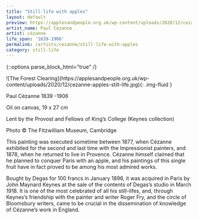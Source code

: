 ```yaml
---
title: "Still-life with apples"
layout: default
preview: https://applesandpeople.org.uk/wp-content/uploads/2020/12/cezanne-apples-still-life.jpg
artist_name: Paul Cézanne
artist: cézanne
life_span: '1839-1906'
permalink: /artists/cezanne/still-life-with-apples
category: still-life
---
```

{::options parse_block_html="true" /}
<div class="text-center">
![The Forest Clearing](https://applesandpeople.org.uk/wp-content/uploads/2020/12/cezanne-apples-still-life.jpg){: .img-fluid }
</div>

Paul Cézanne 1839 -1906

Oil on canvas, 19 x 27 cm

Lent by the Provost and Fellows of King’s College (Keynes collection)

Photo © The Fitzwilliam Museum, Cambridge

This painting was executed sometime between 1877, when Cézanne exhibited for the second and last time with the Impressionist painters, and 1878, when he returned to live in Provence. Cézanne himself claimed that he planned to conquer Paris with an apple, and his paintings of this single fruit have in fact proved to be among his most admired works.

Bought by Degas for 100 francs in January 1896, it was acquired in Paris by John Maynard Keynes at the sale of the contents of Degas’s studio in March 1918. It is one of the most celebrated of all his still-lifes, and, through Keynes’s friendship with the painter and writer Roger Fry, and the circle of Bloomsbury writers, came to be crucial in the dissemination of knowledge of Cézanne’s work in England.
